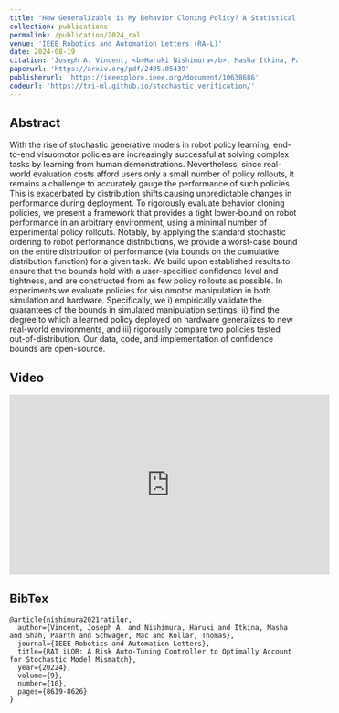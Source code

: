 ```yaml
---
title: "How Generalizable is My Behavior Cloning Policy? A Statistical Approach to Trustworthy Performance Evaluation"
collection: publications
permalink: /publication/2024_ral
venue: 'IEEE Robotics and Automation Letters (RA-L)'
date: 2024-08-19
citation: 'Joseph A. Vincent, <b>Haruki Nishimura</b>, Masha Itkina, Paarth Shah, Mac Schwager, Thomas Kollar'
paperurl: 'https://arxiv.org/pdf/2405.05439'
publisherurl: 'https://ieeexplore.ieee.org/document/10638686'
codeurl: 'https://tri-ml.github.io/stochastic_verification/'
---
```



## Abstract
With the rise of stochastic generative models in robot policy learning, end-to-end visuomotor policies are increasingly
successful at solving complex tasks by learning from human demonstrations. Nevertheless, since real-world evaluation 
costs afford users only a small number of policy rollouts, it remains a challenge to accurately gauge the performance 
of such policies. This is exacerbated by distribution shifts causing unpredictable changes in performance during 
deployment. To rigorously evaluate behavior cloning policies, we present a framework that provides a tight lower-bound 
on robot performance in an arbitrary environment, using a minimal number of experimental policy rollouts. Notably, by 
applying the standard stochastic ordering to robot performance distributions, we provide a worst-case bound on the 
entire distribution of performance (via bounds on the cumulative distribution function) for a given task. We build upon 
established results to ensure that the bounds hold with a user-specified confidence level and tightness, and are 
constructed from as few policy rollouts as possible. In experiments we evaluate policies for visuomotor manipulation in 
both simulation and hardware. Specifically, we i) empirically validate the guarantees of the bounds in simulated 
manipulation settings, ii) find the degree to which a learned policy deployed on hardware generalizes to new real-world 
environments, and iii) rigorously compare two policies tested out-of-distribution. Our data, code, and implementation of 
confidence bounds are open-source.


## Video
<iframe width="560" height="315" src="https://www.youtube.com/embed/PAq7X1OODaw" title="YouTube video player" 
frameborder="0" allow="accelerometer; autoplay; clipboard-write; encrypted-media; gyroscope; picture-in-picture" 
allowfullscreen></iframe>


## BibTex
```
@article{nishimura2021ratilqr,
  author={Vincent, Joseph A. and Nishimura, Haruki and Itkina, Masha and Shah, Paarth and Schwager, Mac and Kollar, Thomas},
  journal={IEEE Robotics and Automation Letters}, 
  title={RAT iLQR: A Risk Auto-Tuning Controller to Optimally Account for Stochastic Model Mismatch}, 
  year={20224},
  volume={9},
  number={10},
  pages={8619-8626}
}
```